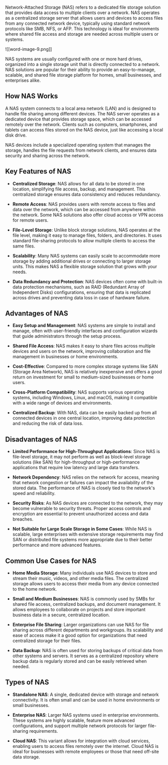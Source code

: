 Network-Attached Storage (NAS) refers to a dedicated file storage solution that provides data access to multiple clients over a network. NAS operates as a centralized storage server that allows users and devices to access files from any connected network device, typically using standard network protocols like SMB, NFS, or AFP. This technology is ideal for environments where shared file access and storage are needed across multiple users or systems.

![[word-image-9.png]]

NAS systems are usually configured with one or more hard drives, organized into a single storage unit that is directly connected to a network. NAS solutions are popular for their ability to provide an easy-to-manage, scalable, and shared file storage platform for homes, small businesses, and enterprises alike.

## **How NAS Works**

A NAS system connects to a local area network (LAN) and is designed to handle file sharing among different devices. The NAS server operates as a dedicated device that provides storage space, which can be accessed remotely over the network. Clients such as computers, smartphones, and tablets can access files stored on the NAS device, just like accessing a local disk drive.

NAS devices include a specialized operating system that manages the storage, handles the file requests from network clients, and ensures data security and sharing across the network.

## **Key Features of NAS**

- **Centralized Storage**: NAS allows for all data to be stored in one location, simplifying file access, backup, and management. This centralized storage ensures data consistency and reduces redundancy.

- **Remote Access**: NAS provides users with remote access to files and data over the network, which can be accessed from anywhere within the network. Some NAS solutions also offer cloud access or VPN access for remote users.

- **File-Level Storage**: Unlike block storage solutions, NAS operates at the file level, making it easy to manage files, folders, and directories. It uses standard file-sharing protocols to allow multiple clients to access the same files.

- **Scalability**: Many NAS systems can easily scale to accommodate more storage by adding additional drives or connecting to larger storage units. This makes NAS a flexible storage solution that grows with your needs.

- **Data Redundancy and Protection**: NAS devices often come with built-in data protection mechanisms, such as RAID (Redundant Array of Independent Disks) configurations, ensuring that data is replicated across drives and preventing data loss in case of hardware failure.

## **Advantages of NAS**

- **Easy Setup and Management**: NAS systems are simple to install and manage, often with user-friendly interfaces and configuration wizards that guide administrators through the setup process.

- **Shared File Access**: NAS makes it easy to share files across multiple devices and users on the network, improving collaboration and file management in businesses or home environments.

- **Cost-Effective**: Compared to more complex storage systems like SAN (Storage Area Network), NAS is relatively inexpensive and offers a good return on investment for small to medium-sized businesses or home users.

- **Cross-Platform Compatibility**: NAS supports various operating systems, including Windows, Linux, and macOS, making it compatible with a wide range of devices and environments.

- **Centralized Backup**: With NAS, data can be easily backed up from all connected devices in one central location, improving data protection and reducing the risk of data loss.

## **Disadvantages of NAS**

- **Limited Performance for High-Throughput Applications**: Since NAS is file-level storage, it may not perform as well as block-level storage solutions (like SAN) for high-throughput or high-performance applications that require low latency and large data transfers.

- **Network Dependency**: NAS relies on the network for access, meaning that network congestion or failures can impact the availability of the stored data. The performance of NAS is closely tied to the network's speed and reliability.

- **Security Risks**: As NAS devices are connected to the network, they may become vulnerable to security threats. Proper access controls and encryption are essential to prevent unauthorized access and data breaches.

- **Not Suitable for Large Scale Storage in Some Cases**: While NAS is scalable, large enterprises with extensive storage requirements may find SAN or distributed file systems more appropriate due to their better performance and more advanced features.

## **Common Use Cases for NAS**

- **Home Media Storage**: Many individuals use NAS devices to store and stream their music, videos, and other media files. The centralized storage allows users to access their media from any device connected to the home network.

- **Small and Medium Businesses**: NAS is commonly used by SMBs for shared file access, centralized backups, and document management. It allows employees to collaborate on projects and store important business data in a secure, centralized location.

- **Enterprise File Sharing**: Larger organizations can use NAS for file sharing across different departments and workgroups. Its scalability and ease of access make it a good option for organizations that need centralized storage for their files.

- **Data Backup**: NAS is often used for storing backups of critical data from other systems and servers. It serves as a centralized repository where backup data is regularly stored and can be easily retrieved when needed.

## **Types of NAS**

- **Standalone NAS**: A single, dedicated device with storage and network connectivity. It is often small and can be used in home environments or small businesses.

- **Enterprise NAS**: Larger NAS systems used in enterprise environments. These systems are highly scalable, feature more advanced configurations, and support multiple network protocols for larger file-sharing requirements.

- **Cloud NAS**: This variant allows for integration with cloud services, enabling users to access files remotely over the internet. Cloud NAS is ideal for businesses with remote employees or those that need off-site data storage.